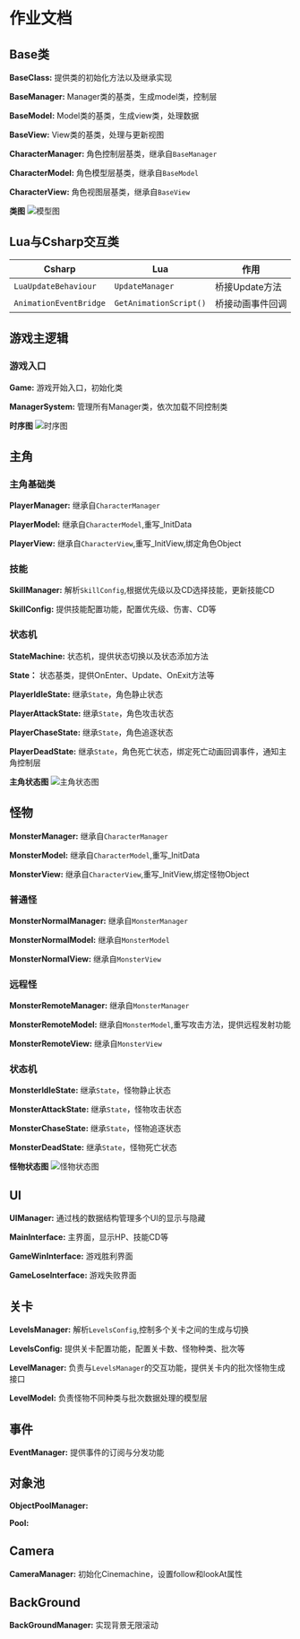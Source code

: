 # 作业文档
## Base类
**BaseClass:** 提供类的初始化方法以及继承实现

**BaseManager:** Manager类的基类，生成model类，控制层

**BaseModel:** Model类的基类，生成view类，处理数据

**BaseView:** View类的基类，处理与更新视图

**CharacterManager:** 角色控制层基类，继承自`BaseManager`

**CharacterModel:** 角色模型层基类，继承自`BaseModel`

**CharacterView:** 角色视图层基类，继承自`BaseView`

**类图**
![模型图](./images/class_model.png)

## Lua与Csharp交互类

| Csharp   | Lua |作用      |
|--------|------|----------|
| `LuaUpdateBehaviour`   |  `UpdateManager`  | 桥接Update方法   |
| `AnimationEventBridge`   | `GetAnimationScript()` | 桥接动画事件回调 |

## 游戏主逻辑
### 游戏入口
**Game:** 游戏开始入口，初始化类

**ManagerSystem:** 管理所有Manager类，依次加载不同控制类

**时序图**
![时序图](./images/sequence.png)

## 主角
### 主角基础类
**PlayerManager:** 继承自`CharacterManager`

**PlayerModel:** 继承自`CharacterModel`,重写_InitData

**PlayerView:** 继承自`CharacterView`,重写_InitView,绑定角色Object

### 技能
**SkillManager:** 解析`SkillConfig`,根据优先级以及CD选择技能，更新技能CD

**SkillConfig:** 提供技能配置功能，配置优先级、伤害、CD等

### 状态机
**StateMachine:** 状态机，提供状态切换以及状态添加方法

**State：** 状态基类，提供OnEnter、Update、OnExit方法等

**PlayerIdleState:** 继承`State`，角色静止状态

**PlayerAttackState:** 继承`State`，角色攻击状态

**PlayerChaseState:** 继承`State`，角色追逐状态

**PlayerDeadState:** 继承`State`，角色死亡状态，绑定死亡动画回调事件，通知主角控制层

**主角状态图**
![主角状态图](./images/player_state.png)

## 怪物
**MonsterManager:** 继承自`CharacterManager`

**MonsterModel:** 继承自`CharacterModel`,重写_InitData

**MonsterView:** 继承自`CharacterView`,重写_InitView,绑定怪物Object

### 普通怪
**MonsterNormalManager:** 继承自`MonsterManager`

**MonsterNormalModel:** 继承自`MonsterModel`

**MonsterNormalView:** 继承自`MonsterView`

### 远程怪
**MonsterRemoteManager:** 继承自`MonsterManager`

**MonsterRemoteModel:** 继承自`MonsterModel`,重写攻击方法，提供远程发射功能

**MonsterRemoteView:** 继承自`MonsterView`

### 状态机
**MonsterIdleState:** 继承`State`，怪物静止状态

**MonsterAttackState:** 继承`State`，怪物攻击状态

**MonsterChaseState:** 继承`State`，怪物追逐状态

**MonsterDeadState:** 继承`State`，怪物死亡状态

**怪物状态图**
![怪物状态图](./images/monster_state.png)

## UI
**UIManager:** 通过栈的数据结构管理多个UI的显示与隐藏

**MainInterface:** 主界面，显示HP、技能CD等

**GameWinInterface:** 游戏胜利界面

**GameLoseInterface:** 游戏失败界面

## 关卡
**LevelsManager:** 解析`LevelsConfig`,控制多个关卡之间的生成与切换

**LevelsConfig:** 提供关卡配置功能，配置关卡数、怪物种类、批次等

**LevelManager:** 负责与`LevelsManager`的交互功能，提供关卡内的批次怪物生成接口

**LevelModel:** 负责怪物不同种类与批次数据处理的模型层


## 事件
**EventManager:** 提供事件的订阅与分发功能

## 对象池
**ObjectPoolManager:** 

**Pool:**

## Camera
**CameraManager:** 初始化Cinemachine，设置follow和lookAt属性

## BackGround
**BackGroundManager:** 实现背景无限滚动
